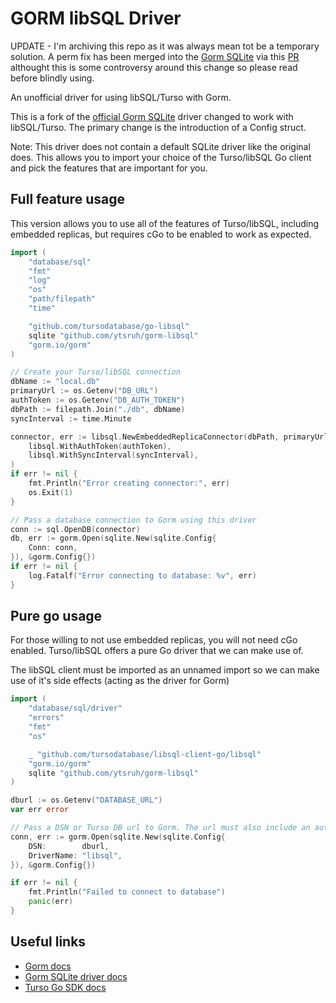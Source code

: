 # GORM libSQL Driver

UPDATE - I'm archiving this repo as it was always mean tot be a temporary solution. A perm fix has been merged into the [Gorm SQLite](https://github.com/go-gorm/sqlite) via this [PR](https://github.com/go-gorm/sqlite/pull/185) althought this is some controversy around this change so please read before blindly using.

An unofficial driver for using libSQL/Turso with Gorm.

This is a fork of the [official Gorm SQLite](https://github.com/go-gorm/sqlite) driver changed to work with libSQL/Turso. The primary change is the introduction of a Config struct.

Note: This driver does not contain a default SQLite driver like the original does. This allows you to import your choice of the Turso/libSQL Go client and pick the features that are important for you.

## Full feature usage

This version allows you to use all of the features of Turso/libSQL, including embedded replicas, but requires cGo to be enabled to work as expected.

```go
import (
	"database/sql"
	"fmt"
	"log"
	"os"
	"path/filepath"
	"time"

	"github.com/tursodatabase/go-libsql"
  	sqlite "github.com/ytsruh/gorm-libsql"
	"gorm.io/gorm"
)

// Create your Turso/libSQL connection
dbName := "local.db"
primaryUrl := os.Getenv("DB_URL")
authToken := os.Getenv("DB_AUTH_TOKEN")
dbPath := filepath.Join("./db", dbName)
syncInterval := time.Minute

connector, err := libsql.NewEmbeddedReplicaConnector(dbPath, primaryUrl,
	libsql.WithAuthToken(authToken),
	libsql.WithSyncInterval(syncInterval),
)
if err != nil {
	fmt.Println("Error creating connector:", err)
	os.Exit(1)
}

// Pass a database connection to Gorm using this driver
conn := sql.OpenDB(connector)
db, err := gorm.Open(sqlite.New(sqlite.Config{
	Conn: conn,
}), &gorm.Config{})
if err != nil {
	log.Fatalf("Error connecting to database: %v", err)
}

```

## Pure go usage

For those willing to not use embedded replicas, you will not need cGo enabled. Turso/libSQL offers a pure Go driver that we can make use of.

The libSQL client must be imported as an unnamed import so we can make use of it's side effects (acting as the driver for Gorm)

```go
import (
	"database/sql/driver"
	"errors"
	"fmt"
	"os"

	_ "github.com/tursodatabase/libsql-client-go/libsql"
	"gorm.io/gorm"
	sqlite "github.com/ytsruh/gorm-libsql"
)

dburl := os.Getenv("DATABASE_URL")
var err error

// Pass a DSN or Turso DB url to Gorm. The url must also include an authToken as a query parameter
conn, err := gorm.Open(sqlite.New(sqlite.Config{
	DSN:        dburl,
	DriverName: "libsql",
}), &gorm.Config{})

if err != nil {
	fmt.Println("Failed to connect to database")
	panic(err)
}
```

## Useful links

- [Gorm docs](https://gorm.io/)
- [Gorm SQLite driver docs](https://github.com/go-gorm/sqlite)
- [Turso Go SDK docs](https://docs.turso.tech/sdk/go/quickstart)
